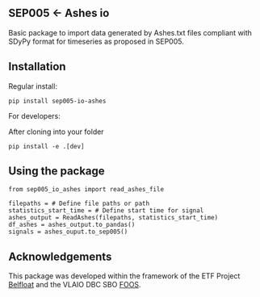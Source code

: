 SEP005 <- Ashes io
-----------------------

Basic package to import data generated by Ashes.txt files compliant with
SDyPy format for timeseries as proposed in SEP005.

Installation
------------
Regular install:
```
pip install sep005-io-ashes
```
For developers:

After cloning into your folder
```
pip install -e .[dev]
```

Using the package
------------------

```
from sep005_io_ashes import read_ashes_file

filepaths = # Define file paths or path
statistics_start_time = # Define start time for signal
ashes_output = ReadAshes(filepaths, statistics_start_time)
df_ashes = ashes_output.to_pandas()
signals = ashes_ouput.to_sep005()

```
Acknowledgements
----------------
This package was developed within the framework of the
ETF Project [Belfloat](https://www.owi-lab.be/bel-float) and
the VLAIO DBC SBO [FOOS](https://www.bluecluster.be/projecten/foos).
